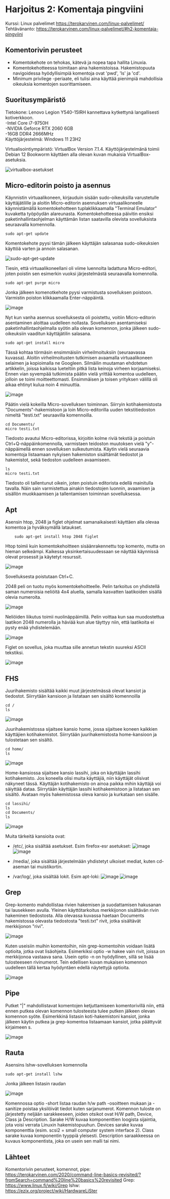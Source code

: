 # Harjoitus 2: Komentaja pingviini
Kurssi: Linux palvelimet https://terokarvinen.com/linux-palvelimet/ \
Tehtävänanto: https://terokarvinen.com/linux-palvelimet/#h2-komentaja-pingviini

## Komentorivin perusteet
- Komentokehote on tehokas, kätevä ja nopea tapa hallita Linuxia.
- Komentokehotteessa toimitaan aina hakemistoissa. Hakemistopuuta navigoidessa hyödyllisimpiä komentoja ovat 'pwd', 'ls' ja 'cd'.
- Minimum privilege -periaate, eli tulisi aina käyttää pienimpiä mahdollisia oikeuksia komentojen suorittamiseen.

## Suoritusympäristö
Tietokone: Lenovo Legion Y540-15IRH kannettava kytkettynä langallisesti kotiverkkoon.\
-Intel Core i7-9750H\
-NVIDIA Geforce RTX 2060 6GB\
-16GB DDR4 2666MHz\
Käyttöjärjestelmä: Windows 11 23H2

Virtualisointiympäristö: VirtualBox Version 7.1.4. Käyttöjärjestelmänä toimii Debian 12 Bookworm käyttäen alla olevan kuvan mukaisia VirtualBox-asetuksia.

![virtualbox-asetukset](https://github.com/user-attachments/assets/ad4b8cd8-9cd2-4ebd-b4f7-86d0b8e23aa1)

## Micro-editorin poisto ja asennus
Käynnistin virtuaalikoneen, kirjauduin sisään sudo-oikeuksilla varustetulle käyttäjätilille ja aloitin Micro-editorin asennuksen virtuaalikoneelle käynnistämällä komentokehotteen tuplaklikkaamalla "Terminal Emulator" kuvaketta työpöydän alareunasta. Komentokehotteessa päivitin ensiksi paketinhallintaohjelman käyttämän listan saatavilla olevista sovelluksista seuraavalla komennolla.

    sudo apt-get update
Komentokehote pyysi tämän jälkeen käyttäjän salasanaa sudo-oikeuksien käyttöä varten ja annoin salasanan.

![sudo-apt-get-update](https://github.com/user-attachments/assets/26d136af-b762-4627-9959-6a0e68d1210e)

Tiesin, että virtuaalikoneellani oli viime luennolta ladattuna Micro-editori, joten poistin sen esimerkin vuoksi järjestelmästä seuraavalla komennolla.

    sudo apt-get purge micro
Jonka jälkeen komenotkehote pyysi varmistusta sovelluksen poistoon. Varmistin poiston klikkaamalla Enter-näppäintä.

![image](https://github.com/user-attachments/assets/89fa9c42-c855-4838-a1ea-829254e291e3)

Nyt kun vanha asennus sovelluksesta oli poistettu, voitiin Micro-editorin asentaminen aloittaa uudelleen nollasta. Sovelluksen asentamiseksi paketinhallintaohjelmalla syötin alla olevan komennon, jonka jälkeen sudo-oikeuksiin vaaditun käyttäjätilin salasana.

    sudo apt-get install micro
Tässä kohtaa törmäsin ensimmäisiin virheilmoituksiin (seuraavassa kuvassa). Aloitin virheilmoitusten tutkimisen avaamalla virtuaalikoneen selaimen ja kopioimalla ne Googleen. Silmäilin muutaman ehdotetun artikkelin, joissa kaikissa lueteltiin pitkä lista keinoja virheen korjaamiseksi. Ennen vian syvempää tutkimista päätin vielä yrittää komentoa uudelleen, jolloin se toimi moitteettomasti. Ensimmäisen ja toisen yrityksen välillä oli aikaa ehtinyt kulua noin 4 minuuttia.

![image](https://github.com/user-attachments/assets/6129ed43-28e9-479b-93e1-5078c38f7b8e)

Päätin vielä kokeilla Micro-sovelluksen toiminnan. Siirryin kotihakemistosta "Documents"-hakemistoon ja loin Micro-editorilla uuden tekstitiedoston nimeltä "testi.txt" seuraavilla komennoilla.

    cd Documents/
    micro testi.txt
Tiedosto avautui Micro-editorissa, kirjoitin kolme riviä tekstiä ja poistuin Ctrl+Q-näppäinkomennolla, varmistaen teidoston muutoksen vielä "y"-näppäimellä ennen sovelluksen sulkeutumista. Käytin vielä seuraavia komentoja listaamaan nykyisen hakemiston sisältämät tiedostot ja hakemistot, sekä tiedoston uudelleen avaamiseen.

    ls
    micro testi.txt
Tiedosto oli tallentunut oikein, joten poistuin editorista edellä mainitulla tavalla. Näin sain varmistettua ainakin tiedostojen luonnin, avaamisen ja sisällön muokkaamisen ja tallentamisen toiminnan sovelluksessa.

## Apt
Asensin htop, 2048 ja figlet ohjelmat samanaikaisesti käyttäen alla olevaa komentoa ja hyväksymällä lataukset.

        sudo apt-get install htop 2048 figlet
Htop toimii kuin komentokehoitteen sisäänrakennettu top komento, mutta on hieman selkeämpi. Kaikessa yksinkertaisuudessaan se näyttää käynnissä olevat prosessit ja käytetyt resurssit. 

![image](https://github.com/user-attachments/assets/59926caf-542b-4881-b107-2d63c8f291b2)

Sovelluksesta poistutaan Ctrl+C.

2048 peli on tuotu myös komentokehoitteelle. Pelin tarkoitus on yhdistellä saman numeroisia neliöitä 4x4 aluella, samalla kasvatten laatikoiden sisällä olevia numeroita. 

![image](https://github.com/user-attachments/assets/c30225cb-933c-4d0b-97d7-39724db0e2a4)

Neliöiden liikutus toimii nuolinäppäimillä. Pelin voittaa kun saa muodostettua laatikon 2048 numerolla ja häviää kun alue täyttyy niin, että laatikoita ei pysty enää yhdistelemään.

![image](https://github.com/user-attachments/assets/80ea953f-e475-4c9e-a6d7-3f55a4c784de)

Figlet on sovellus, joka muuttaa sille annetun tekstin suureksi ASCII tekstiksi.

![image](https://github.com/user-attachments/assets/cdd70182-1dc8-493e-bfb5-fc7ea0743c20)

## FHS

Juurihakemisto sisältää kaikki muut järjestelmässä olevat kansiot ja tiedostot. Siirrytään kansioon ja listataan sen sisältö komennoilla

    cd /
    ls
![image](https://github.com/user-attachments/assets/7e3c3bcd-94ac-4ca3-9e4b-88fd680c0b8b)

Juurihakemistossa sijaitsee kansio home, jossa sijaitsee koneen kaikkien käyttäjien kotihakemistot. Siirrytään juurihakemistosta home-kansioon ja tulostetaan sen sisältö.

    cd home/
    ls
![image](https://github.com/user-attachments/assets/4b2f0da3-4976-47ee-b97a-9d7fb0f8a919)

Home-kansiossa sijaitsee kansio lassihi, joka on käyttäjän lassihi kotihakemisto. Jos koneella olisi muita käyttäjiä, niin käyttäjät olisivat näkyneet tässä. Käyttäjän kotihakemisto on ainoa paikka mihin käyttäjä voi säiyttää dataa. Siirrytään käyttäjän lassihi kotihakemistoon ja listataan sen sisältö. Avataan myös hakemistossa oleva kansio ja kurkataan sen sisälle.

    cd lassihi/
    ls
    cd Documents/
    ls
![image](https://github.com/user-attachments/assets/1f186b64-bfa5-4d38-b8b6-ef6573d51afb)

Muita tärkeitä kansioita ovat:
- /etc/, joka sisältää asetukset. Esim firefox-esr asetukset:
    ![image](https://github.com/user-attachments/assets/0a46e27b-9479-453a-989f-14527e0911fb)
    ![image](https://github.com/user-attachments/assets/6dd4e4ee-acb2-43e0-85d9-23ac551d9e67)
 
- /media/, joka sisältää järjestelmään yhdistetyt ulkoiset mediat, kuten cd-aseman tai muistikortin.
- /var/log/, joka sisältää lokit. Esim apt-loki:
    ![image](https://github.com/user-attachments/assets/ac307c1c-ce06-48ee-88ee-5db6af6325a4)
    ![image](https://github.com/user-attachments/assets/174315ce-8f96-482c-ba89-598fa85629fa)

## Grep
Grep-komento mahdollistaa rivien hakemisen ja suodattamisen hakusanan tai lausekkeen avulla. Yleinen käyttötarkoitus merkkijonon sisältävän rivin hakeminen tiedostosta. Alla olevassa kuvassa haetaan Documents hakemistossa olevasta tiedostosta "testi.txt" rivit, jotka sisältävät merkkijonon "rivi". 

![image](https://github.com/user-attachments/assets/9b20d8d0-03a3-479c-904f-9a10ed5df3c7)

Kuten useisiin muihin komentoihin, niin grep-komentoihin voidaan lisätä optioita, jotka ovat lisäohjeita. Esimerkiksi optio -w hakee vain rivit, joissa on merkkijonoa vastaava sana. Usein optio -n on hyödyllinen, sillä se lisää tulosteeseen rivinumerot. Tein edellisen kuvan mukaisen komennon uudelleen tällä kertaa hyödyntäen edellä näytettyjä optioita.

![image](https://github.com/user-attachments/assets/fefc2565-b037-42a5-8032-f4baf7603a44)

## Pipe
Putket "|" mahdollistavat komentojen ketjuttamiseen komentorivillä niin, että ennen putkea olevan komennon tulosteesta tulee putken jälkeen olevan komennon syöte. Esimerkkinä listasin koti-hakemistoni kansiot, jonka jälkeen käytin putkea ja grep-komentoa listaamaan kansiot, jotka päättyvät kirjaimeen s.

![image](https://github.com/user-attachments/assets/d6d0cc90-3827-4110-a627-ff40e1592ed3)

## Rauta
Asensins lshw-sovelluksen komennolla

    sudo apt-get install lshw

Jonka jälkeen listasin raudan

![image](https://github.com/user-attachments/assets/07c5e414-b07a-4d30-9866-4db854a5de27)

Komennossa optio -short listaa raudan h/w path -osoitteen mukaan ja -sanitize poistaa yksilöivät tiedot kuten sarjanumerot. Komennon tuloste on järjestetty neljään sarakkeeseen, joiden otsikot ovat H/W path, Device, Class ja Description. Sarake H/W kuvaa komponenttien loogista sijaintia, jota voisi verrata Linuxin hakemistopuuhun. Devices sarake kuvaa komponenttia (esim. scsi2 = small computer system interface 2). Class sarake kuvaa komponentin tyyppiä yleisesti. Description saraakkeessa on kuvaus komponentista, joka on usein sen malli tai nimi.

## Lähteet
Komentorivin perusteet, komennot, pipe: https://terokarvinen.com/2020/command-line-basics-revisited/?fromSearch=command%20line%20basics%20revisited
Grep: https://www.linux.fi/wiki/Grep
lshw: https://ezix.org/project/wiki/HardwareLiSter
